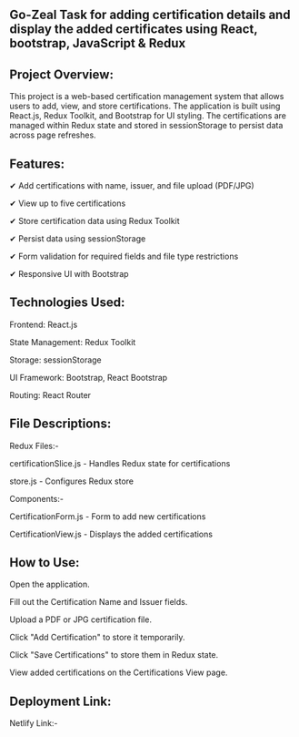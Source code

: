 ## Go-Zeal Task for adding certification details and display the added certificates using React, bootstrap, JavaScript & Redux

## Project Overview:

This project is a web-based certification management system that allows users to add, view, and store certifications. The application is built using React.js, Redux Toolkit, and Bootstrap for UI styling. The certifications are managed within Redux state and stored in sessionStorage to persist data across page refreshes.

## Features:

✔ Add certifications with name, issuer, and file upload (PDF/JPG)

✔ View up to five certifications

✔ Store certification data using Redux Toolkit

✔ Persist data using sessionStorage

✔ Form validation for required fields and file type restrictions

✔ Responsive UI with Bootstrap


## Technologies Used:

Frontend: React.js

State Management: Redux Toolkit

Storage: sessionStorage

UI Framework: Bootstrap, React Bootstrap

Routing: React Router


## File Descriptions:

Redux Files:-

certificationSlice.js - Handles Redux state for certifications

store.js - Configures Redux store

Components:-

CertificationForm.js - Form to add new certifications

CertificationView.js - Displays the added certifications


## How to Use:

Open the application.

Fill out the Certification Name and Issuer fields.

Upload a PDF or JPG certification file.

Click "Add Certification" to store it temporarily.

Click "Save Certifications" to store them in Redux state.

View added certifications on the Certifications View page.

## Deployment Link:

Netlify Link:- 